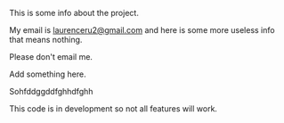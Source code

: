 This is some info about the project.

My email is laurenceru2@gmail.com and here is some more useless info that means nothing.

Please don't email me.

Add something here.

Sohfddggddfghhdfghh

This code is in development so not all features will work.

